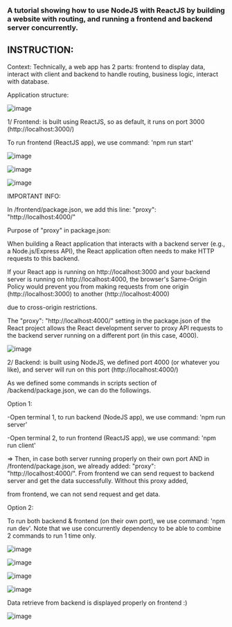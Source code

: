 ### A tutorial showing how to use NodeJS with ReactJS by building a website with routing, and running a frontend and backend server concurrently.

## INSTRUCTION:

Context: Technically, a web app has 2 parts: frontend to display data, interact with client and backend to handle routing, business logic, interact with database.

Application structure:

![image](https://github.com/user-attachments/assets/e72ebbea-b02e-452f-b55d-f7c31bb8d0d1)

1/ Frontend: is built using ReactJS, so as default, it runs on port 3000 (http://localhost:3000/)

To run frontend (ReactJS app), we use command: 'npm run start'

![image](https://github.com/user-attachments/assets/b0ed7999-5152-4166-8c71-f0c41f3c1a80)

![image](https://github.com/user-attachments/assets/f32ee190-cd1a-4db3-b8c3-b99de2a0e0dc)

![image](https://github.com/user-attachments/assets/055f4919-2e46-44b7-be7d-9501495a5259)

IMPORTANT INFO: 

In /frontend/package.json, we add this line: "proxy": "http://localhost:4000/"

Purpose of "proxy" in package.json:

When building a React application that interacts with a backend server (e.g., a Node.js/Express API), the React application often needs to make HTTP requests to this backend.

If your React app is running on http://localhost:3000 and your backend server is running on http://localhost:4000, the browser's Same-Origin Policy would prevent you from making requests from one origin (http://localhost:3000) to another (http://localhost:4000) 

due to cross-origin restrictions.

The "proxy": "http://localhost:4000/" setting in the package.json of the React project allows the React development server to proxy API requests to the backend server running on a different port (in this case, 4000).

![image](https://github.com/user-attachments/assets/30104dc0-fa87-4e40-959a-5dad58655709)

  
   
2/ Backend: is built using NodeJS, we defined port 4000 (or whatever you like), and server will run on this port (http://localhost:4000/)

As we defined some commands in scripts section of /backend/package.json, we can do the followings.

Option 1:

-Open terminal 1, to run backend (NodeJS app), we use command: 'npm run server'

-Open terminal 2, to run frontend (ReactJS app), we use command: 'npm run client'

=> Then, in case both server running properly on their own port AND in /frontend/package.json, we already added: "proxy": "http://localhost:4000/". From frontend we can send request to backend server and get the data successfully. Without this proxy added, 

from frontend, we can not send request and get data.

Option 2:

To run both backend & frontend (on their own port), we use command: 'npm run dev'. Note that we use concurrently dependency to be able to combine 2 commands to run 1 time only.

![image](https://github.com/user-attachments/assets/9ba347fb-eb1f-4933-83d5-10e95cffc28e)

![image](https://github.com/user-attachments/assets/29b207bc-dbe7-4676-9027-9b9db5b3d701)

![image](https://github.com/user-attachments/assets/f0f69010-10e7-4c4e-8cd2-d3c7697f8d1d)

![image](https://github.com/user-attachments/assets/c02b383a-5d05-42f6-ae4e-824efc03afcb)

Data retrieve from backend is displayed properly on frontend :)

![image](https://github.com/user-attachments/assets/4dd1f568-aa4d-41da-8123-c9362306364b)






